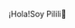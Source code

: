 ¡Hola!Soy Pilili👋

<!---
pilili40/pilili40 is a ✨ special ✨ repository because its `README.md` (this file) appears on your GitHub profile.
You can click the Preview link to take a look at your changes.
--->

